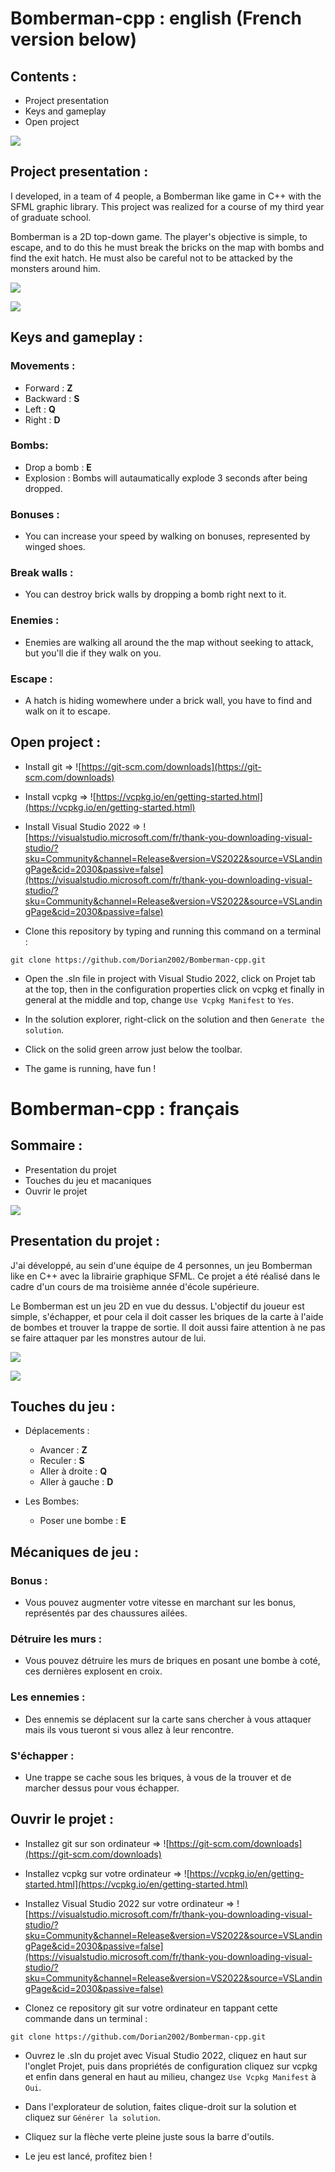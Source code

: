 # Bomberman-cpp : english (French version below)

## Contents :

- Project presentation
- Keys and gameplay
- Open project

![](https://mir-s3-cdn-cf.behance.net/project_modules/max_1200/8df5a5165721189.640c363fc4078.png)

## Project presentation :

I developed, in a team of 4 people, a Bomberman like game in C++ with the SFML graphic library. This project was realized for a course of my third year of graduate school.

Bomberman is a 2D top-down game. The player's objective is simple, to escape, and to do this he must break the bricks on the map with bombs and find the exit hatch. He must also be careful not to be attacked by the monsters around him.

![](https://mir-s3-cdn-cf.behance.net/project_modules/max_1200/c53876165721189.640c363f80535.png)

![](https://mir-s3-cdn-cf.behance.net/project_modules/max_1200/961729165721189.640c363f7f149.png)

## Keys and gameplay :

### Movements :

  - Forward : **Z**
  - Backward : **S**
  - Left : **Q**
  - Right : **D**

### Bombs:
  - Drop a bomb : **E**
  - Explosion : Bombs will autaumatically explode 3 seconds after being dropped.

### Bonuses :

- You can increase your speed by walking on bonuses, represented by winged shoes.

### Break walls :

- You can destroy brick walls by dropping a bomb right next to it.

### Enemies : 

- Enemies are walking all around the the map without seeking to attack, but you'll die if they walk on you.

### Escape :

- A hatch is hiding womewhere under a brick wall, you have to find and walk on it to escape.

## Open project :

- Install git => ![https://git-scm.com/downloads](https://git-scm.com/downloads)

- Install vcpkg => ![https://vcpkg.io/en/getting-started.html](https://vcpkg.io/en/getting-started.html)

- Install Visual Studio 2022 => ![https://visualstudio.microsoft.com/fr/thank-you-downloading-visual-studio/?sku=Community&channel=Release&version=VS2022&source=VSLandingPage&cid=2030&passive=false](https://visualstudio.microsoft.com/fr/thank-you-downloading-visual-studio/?sku=Community&channel=Release&version=VS2022&source=VSLandingPage&cid=2030&passive=false)

- Clone this repository by typing and running this command on a terminal :
```
git clone https://github.com/Dorian2002/Bomberman-cpp.git
```

- Open the .sln file in project with Visual Studio 2022, click on Projet tab at the top, then in the configuration properties click on vcpkg et finally in general at the middle and top, change ```Use Vcpkg Manifest``` to ```Yes```.

- In the solution explorer, right-click on the solution and then ```Generate the solution```.

- Click on the solid green arrow just below the toolbar.

- The game is running, have fun !


# Bomberman-cpp : français

## Sommaire :

- Presentation du projet
- Touches du jeu et macaniques
- Ouvrir le projet

![](https://mir-s3-cdn-cf.behance.net/project_modules/max_1200/8df5a5165721189.640c363fc4078.png)

## Presentation du projet :

J'ai développé, au sein d'une équipe de 4 personnes, un jeu Bomberman like en C++ avec la librairie graphique SFML. Ce projet a été réalisé dans le cadre d'un cours de ma troisième année d'école supérieure.

Le Bomberman est un jeu 2D en vue du dessus. L'objectif du joueur est simple, s'échapper, et pour cela il doit casser les briques de la carte à l'aide de bombes et trouver la trappe de sortie. Il doit aussi faire attention à ne pas se faire attaquer par les monstres autour de lui.

![](https://mir-s3-cdn-cf.behance.net/project_modules/max_1200/c53876165721189.640c363f80535.png)

![](https://mir-s3-cdn-cf.behance.net/project_modules/max_1200/961729165721189.640c363f7f149.png)

## Touches du jeu :

- Déplacements :

  - Avancer : **Z**
  - Reculer : **S**
  - Aller à droite : **Q**
  - Aller à gauche : **D**

- Les Bombes:
  - Poser une bombe : **E**

## Mécaniques de jeu :

### Bonus :

- Vous pouvez augmenter votre vitesse en marchant sur les bonus, représentés par des chaussures ailées.

### Détruire les murs :

- Vous pouvez détruire les murs de briques en posant une bombe à coté, ces dernières explosent en croix.

### Les ennemies : 

- Des ennemis se déplacent sur la carte sans chercher à vous attaquer mais ils vous tueront si vous allez à leur rencontre.

### S'échapper :

- Une trappe se cache sous les briques, à vous de la trouver et de marcher dessus pour vous échapper.

## Ouvrir le projet :

- Installez git sur son ordinateur => ![https://git-scm.com/downloads](https://git-scm.com/downloads)

- Installez vcpkg sur votre ordinateur => ![https://vcpkg.io/en/getting-started.html](https://vcpkg.io/en/getting-started.html)

- Installez Visual Studio 2022 sur votre ordinateur => ![https://visualstudio.microsoft.com/fr/thank-you-downloading-visual-studio/?sku=Community&channel=Release&version=VS2022&source=VSLandingPage&cid=2030&passive=false](https://visualstudio.microsoft.com/fr/thank-you-downloading-visual-studio/?sku=Community&channel=Release&version=VS2022&source=VSLandingPage&cid=2030&passive=false)

- Clonez ce repository git sur votre ordinateur en tappant cette commande dans un terminal :

```
git clone https://github.com/Dorian2002/Bomberman-cpp.git
```

- Ouvrez le .sln du projet avec Visual Studio 2022, cliquez en haut sur l'onglet Projet, puis dans propriétés de configuration cliquez sur vcpkg et enfin dans general en haut au milieu, changez ```Use Vcpkg Manifest``` à ```Oui```.

- Dans l'explorateur de solution, faites clique-droit sur la solution et cliquez sur ```Générer la solution```.

- Cliquez sur la flèche verte pleine juste sous la barre d'outils.

- Le jeu est lancé, profitez bien !
